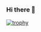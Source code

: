 ### Hi there 👋
[![trophy](https://github-profile-trophy.vercel.app/?username=LSJCoder&margin-h=15)](https://github.com/LSJCoder/github-profile-trophy)
<!--
**LSJCoder/LSJCoder** is a ✨ _special_ ✨ repository because its `README.md` (this file) appears on your GitHub profile.

Here are some ideas to get you started:

- 🔭 I’m currently working on ...
- 🌱 I’m currently learning ...
- 👯 I’m looking to collaborate on ...
- 🤔 I’m looking for help with ...
- 💬 Ask me about ...
- 📫 How to reach me: ...
- 😄 Pronouns: ...
- ⚡ Fun fact: ...
-->
